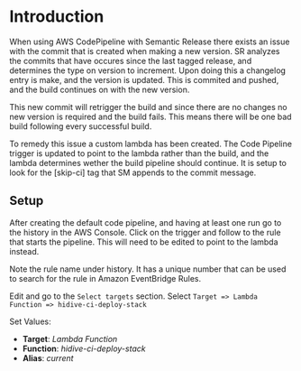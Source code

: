 # Introduction

When using AWS CodePipeline with Semantic Release there exists an issue with the commit that is created when making a new version. SR analyzes the commits that have occures since the last tagged release, and determines the type on version to increment. Upon doing this a changelog entry is make, and the version is updated. This is commited and pushed, and the build continues on with the new version.

This new commit will retrigger the build and since there are no changes no new version is required and the build fails. This means there will be one bad build following every successful build.

To remedy this issue a custom lambda has been created. The Code Pipeline trigger is updated to point to the lambda rather than the build, and the lambda determines wether the build pipeline should continue. It is setup to look for the [skip-ci] tag that SM appends to the commit message. 

## Setup

After creating the default code pipeline, and having at least one run go to the history in the AWS Console. Click on the trigger and follow to the rule that starts the pipeline. This will need to be edited to point to the lambda instead. 

Note the rule name under history. It has a unique number that can be used to search for the rule in Amazon EventBridge Rules. 

Edit and go to the `Select targets` section. Select `Target => Lambda Function => hidive-ci-deploy-stack` 

Set Values:
* **Target**: *Lambda Function* 
* **Function**: *hidive-ci-deploy-stack*
* **Alias**: *current*